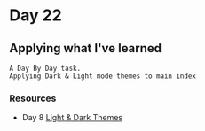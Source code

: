 # Day 22

## Applying what I've learned 

    A Day By Day task.
    Applying Dark & Light mode themes to main index

### Resources

- Day 8 [Light & Dark Themes](../Day008/README.md)